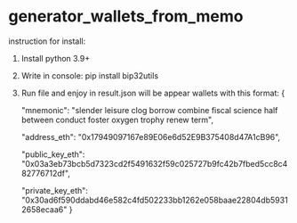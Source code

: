 # generator_wallets_from_memo
instruction for install:
  1. Install python 3.9+
  2. Write in console: pip install bip32utils
  3. Run file and enjoy
in result.json will be appear wallets with this format: 
{

        "mnemonic": "slender leisure clog borrow combine fiscal science half between conduct foster oxygen trophy renew term",
        
        "address_eth": "0x17949097167e89E06e6d52E9B375408d47A1cB96",
        
        "public_key_eth": "0x03a3eb73bcb5d7323cd2f5491632f59c025727b9fc42b7fbed5cc8c482776712df",
        
        "private_key_eth": "0x30ad6f590ddabd46e582c4fd502233bb1262e058baae22804db59312658ecaa6"
    }
